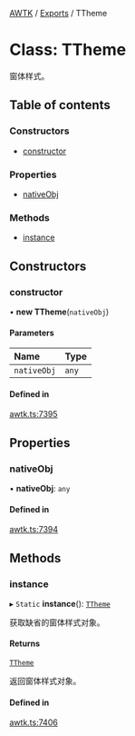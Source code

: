 [AWTK](../README.md) / [Exports](../modules.md) / TTheme

# Class: TTheme

窗体样式。

## Table of contents

### Constructors

- [constructor](TTheme.md#constructor)

### Properties

- [nativeObj](TTheme.md#nativeobj)

### Methods

- [instance](TTheme.md#instance)

## Constructors

### constructor

• **new TTheme**(`nativeObj`)

#### Parameters

| Name | Type |
| :------ | :------ |
| `nativeObj` | `any` |

#### Defined in

[awtk.ts:7395](https://github.com/zlgopen/awtk-binding/blob/5d7e9b70/tools/code_gen/js/output/awtk.ts#L7395)

## Properties

### nativeObj

• **nativeObj**: `any`

#### Defined in

[awtk.ts:7394](https://github.com/zlgopen/awtk-binding/blob/5d7e9b70/tools/code_gen/js/output/awtk.ts#L7394)

## Methods

### instance

▸ `Static` **instance**(): [`TTheme`](TTheme.md)

获取缺省的窗体样式对象。

#### Returns

[`TTheme`](TTheme.md)

返回窗体样式对象。

#### Defined in

[awtk.ts:7406](https://github.com/zlgopen/awtk-binding/blob/5d7e9b70/tools/code_gen/js/output/awtk.ts#L7406)
